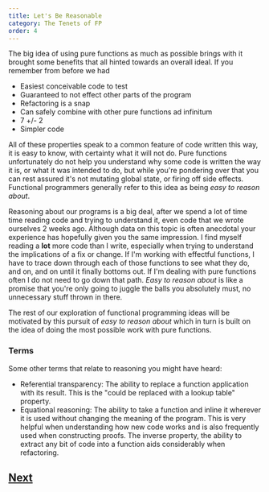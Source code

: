 ```yaml
---
title: Let's Be Reasonable
category: The Tenets of FP
order: 4
---
```


The big idea of using pure functions as much as possible brings with it brought some benefits that all hinted towards an overall ideal. If you remember from before we had

- Easiest conceivable code to test
- Guaranteed to not effect other parts of the program
- Refactoring is a snap
- Can safely combine with other pure functions ad infinitum
- 7 +/- 2
- Simpler code

All of these properties speak to a common feature of code written this way, it is easy to know, with certainty what it will not do. Pure functions unfortunately do not help you understand why some code is written the way it is, or what it was intended to do, but while you're pondering over that you can rest assured it's not mutating global state, or firing off side effects. Functional programmers generally refer to this idea as being _easy to reason about_.

Reasoning about our programs is a big deal, after we spend a lot of time time reading code and trying to understand it, even code that we wrote ourselves 2 weeks ago. Although data on this topic is often anecdotal your experience has hopefully given you the same impression. I find myself reading a **lot** more code than I write, especially when trying to understand the implications of a fix or change. If I'm working with effectful functions, I have to trace down through each of those functions to see what they do, and on, and on until it finally bottoms out. If I'm dealing with pure functions often I do not need to go down that path. _Easy to reason about_ is like a promise that you're only going to juggle the balls you absolutely must, no unnecessary stuff thrown in there.

The rest of our exploration of functional programming ideas will be motivated by this pursuit of _easy to reason about_ which in turn is built on the idea of doing the most possible work with pure functions.

### Terms

Some other terms that relate to reasoning you might have heard:

- Referential transparency: The ability to replace a function application with its result. This is the "could be replaced with a lookup table" property.
- Equational reasoning: The ability to take a function and inline it wherever it is used without changing the meaning of the program. This is very helpful when understanding how new code works and is also frequently used when constructing proofs. The inverse property, the ability to extract any bit of code into a function aids considerably when refactoring.

## [Next](/2-the-tenets-of-fp/dont-ever-change)
